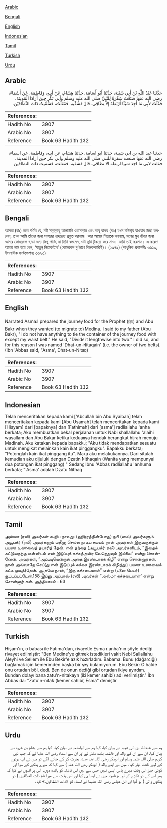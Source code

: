 [Arabic](#arabic)

[Bengali](#bengali)

[English](#english)

[Indonesian](#indonesian)

[Tamil](#tamil)

[Turkish](#turkish)

[Urdu](#urdu)

## Arabic


<div dir="rtl" lang="ar" style={{fontSize:'larger',backgroundColor:'#f8f9fa',padding:20}}>
حَدَّثَنَا عَبْدُ اللَّهِ بْنُ أَبِي شَيْبَةَ، حَدَّثَنَا أَبُو أُسَامَةَ، حَدَّثَنَا هِشَامٌ، عَنْ أَبِيهِ، وَفَاطِمَةَ، عَنْ أَسْمَاءَ، رضى الله عنها صَنَعْتُ سُفْرَةً لِلنَّبِيِّ صلى الله عليه وسلم وَأَبِي بَكْرٍ حِينَ أَرَادَا الْمَدِينَةَ، فَقُلْتُ لأَبِي مَا أَجِدُ شَيْئًا أَرْبُطُهُ إِلاَّ نِطَاقِي‏.‏ قَالَ فَشُقِّيهِ‏.‏ فَفَعَلْتُ، فَسُمِّيتُ ذَاتَ النِّطَاقَيْنِ‏.‏
</div>
<div style={{backgroundColor:'#f8f9fa',padding:20, marginBottom: 10}}><table> <thead> <tr> <th>References:</th> <th></th> </tr> </thead> <tbody><tr><td>Hadith No</td><td>3907</td></tr><tr><td>Arabic No</td><td>3907</td></tr><tr><td>Reference</td><td>Book 63 Hadith 132</td></tr></tbody></table></div>


<div dir="rtl" lang="ar" style={{fontSize:'larger',backgroundColor:'#f8f9fa',padding:20}}>
حدثنا عبد الله بن ابي شيبة، حدثنا ابو اسامة، حدثنا هشام، عن ابيه، وفاطمة، عن اسماء، رضى الله عنها صنعت سفرة للنبي صلى الله عليه وسلم وابي بكر حين ارادا المدينة، فقلت لابي ما اجد شييا اربطه الا نطاقي. قال فشقيه. ففعلت، فسميت ذات النطاقين
</div>
<div style={{backgroundColor:'#f8f9fa',padding:20, marginBottom: 10}}><table> <thead> <tr> <th>References:</th> <th></th> </tr> </thead> <tbody><tr><td>Hadith No</td><td>3907</td></tr><tr><td>Arabic No</td><td>3907</td></tr><tr><td>Reference</td><td>Book 63 Hadith 132</td></tr></tbody></table></div>

## Bengali


<div dir="ltr" lang="bn" style={{fontSize:'larger',backgroundColor:'#f8f9fa',padding:20}}>
আসমা (রাঃ) হতে বর্ণিত যে, নবী সাল্লাল্লাহু আলাইহি ওয়াসাল্লাম এবং আবূ বাকর (রাঃ) যখন মদিনা্য় যাওয়ার ইচ্ছা করলেন, তখন আমি তাঁদের জন্য সফরের খাদ্যদ্রব্য প্রস্তুত করলাম। আর আমার পিতাকে বললাম, থলের মুখ বাঁধার জন্য আমার কোমরবন্দ ছাড়া অন্য কিছু পাচ্ছি না তিনি বললেন, ওটা তুমি টুকরো করে নাও। আমি তাই করলাম। এ কারণে আমার নাম হয়ে গেল, ‘যাতুন্ নিতাকাইন’ (কোমরবন্দ দু’ভাগে বিভক্তকারিণী)। (২৯৭৯) (আধুনিক প্রকাশনীঃ ৩৬১৯, ইসলামিক ফাউন্ডেশনঃ ৩৬২৩)
</div>
<div style={{backgroundColor:'#f8f9fa',padding:20, marginBottom: 10}}><table> <thead> <tr> <th>References:</th> <th></th> </tr> </thead> <tbody><tr><td>Hadith No</td><td>3907</td></tr><tr><td>Arabic No</td><td>3907</td></tr><tr><td>Reference</td><td>Book 63 Hadith 132</td></tr></tbody></table></div>

## English


<div dir="ltr" lang="en" style={{fontSize:'larger',backgroundColor:'#f8f9fa',padding:20}}>
Narrated Asma:I prepared the journey food for the Prophet (ﷺ) and Abu Bakr when they wanted (to migrate to) Medina. I said to my father (Abu Bakr), "I do not have anything to tie the container of the journey food with except my waist belt." He said, "Divide it lengthwise into two." I did so, and for this reason I was named 'Dhat-un-Nitaqain' (i.e. the owner of two belts). (Ibn 'Abbas said, "Asma', Dhat-un-Nitaq)
</div>
<div style={{backgroundColor:'#f8f9fa',padding:20, marginBottom: 10}}><table> <thead> <tr> <th>References:</th> <th></th> </tr> </thead> <tbody><tr><td>Hadith No</td><td>3907</td></tr><tr><td>Arabic No</td><td>3907</td></tr><tr><td>Reference</td><td>Book 63 Hadith 132</td></tr></tbody></table></div>

## Indonesian


<div dir="ltr" lang="id" style={{fontSize:'larger',backgroundColor:'#f8f9fa',padding:20}}>
Telah menceritakan kepada kami ['Abdullah bin Abu Syaibah] telah menceritakan kepada kami [Abu Usamah] telah menceritakan kepada kami [Hisyam] dari [bapaknya] dan [Fathimah] dari [asma'] radliallahu 'anha berkata; Aku membuatkan bekal perjalanan untuk Nabi shallallahu 'alaihi wasallam dan Abu Bakar ketika keduanya hendak berangkat hijrah menuju Madinah. Aku katakan kepada bapakku; "Aku tidak mendapatkan sesuatu untuk mengikat melainkan kain ikat pinggangku". Bapakku berkata; "Potonglah kain ikat pinggang itu". Maka aku melakukannya. Dari situlah kemudian aku dijuluki dengan Dzatin Nithaqain (Wanita yang mempunyai dua potongan ikat pinggang) " Sedang Ibnu 'Abbas radliallahu 'anhuma berkata; "'Asma' adalah Dzatu Nithaq
</div>
<div style={{backgroundColor:'#f8f9fa',padding:20, marginBottom: 10}}><table> <thead> <tr> <th>References:</th> <th></th> </tr> </thead> <tbody><tr><td>Hadith No</td><td>3907</td></tr><tr><td>Arabic No</td><td>3907</td></tr><tr><td>Reference</td><td>Book 63 Hadith 132</td></tr></tbody></table></div>

## Tamil


<div dir="ltr" lang="ta" style={{fontSize:'larger',backgroundColor:'#f8f9fa',padding:20}}>
அஸ்மா (ரலி) அவர்கள் கூறிய தாவது: (ஹிஜ்ரத்தின்போது) நபி (ஸல்) அவர்களும் அபூபக்ர் (ரலி) அவர்களும் மதீனா செல்ல நாடிய சமயம் நான் அவர்கள் இருவருக்கும் பயண உணவைத் தயாரித் தேன். என் தந்தை (அபூபக்ர்-ரலி) அவர்களிடம், “இதைக் கட்டுவதற்கு என்னிடம் என் இடுப்புக் கச்சுத் தவிர வேறெதுவும் இல்லை” என்று சொன்னேன். அவர்கள், “அப்படியென்றால் அதை இரண்டாகக் கிழி” என்று சொன்னார்கள். நான் அவ்வாறே செய்(து என் இடுப்புக் கச்சை இரண்டாகக் கிழித்துப் பயண உணவைக் கட்டி முடித்)தேன். ஆகவே நான், “இரு கச்சுடையாள்” என்று (புனை பெயர்) சூட்டப்பட்டேன்.158 இப்னு அப்பாஸ் (ரலி) அவர்கள் “அஸ்மா கச்சுடையாள்' என்று சொன்னார் கள். அத்தியாயம் : 63
</div>
<div style={{backgroundColor:'#f8f9fa',padding:20, marginBottom: 10}}><table> <thead> <tr> <th>References:</th> <th></th> </tr> </thead> <tbody><tr><td>Hadith No</td><td>3907</td></tr><tr><td>Arabic No</td><td>3907</td></tr><tr><td>Reference</td><td>Book 63 Hadith 132</td></tr></tbody></table></div>

## Turkish


<div dir="ltr" lang="tr" style={{fontSize:'larger',backgroundColor:'#f8f9fa',padding:20}}>
Hişam'ın, o babası ile Fatıma'dan, rivayetle Esma r.anha'nın şöyle dediği rivayet edilmiştir: "Ben Medine'ye gitmek istedikleri vakit Nebi Sallallahu Aleyhi ve Sellem ile Ebu Bekir'e azık hazırladım. Babama: Bunu (dağarcığı) bağlamak için kemerimden başka bir şey bulamıyorum. Ebu Bekir: O halde onu ortadan böl, dedi. Ben de onun dediği gibi ortadan ikiye ayırdım. Bundan dolayı bana zatu'n-nitakayn (iki kemer sahibi) adı verilmiştir." İbn Abbas da: "Zatu'n-nitak (kemer sahibi) Esma" demiştir
</div>
<div style={{backgroundColor:'#f8f9fa',padding:20, marginBottom: 10}}><table> <thead> <tr> <th>References:</th> <th></th> </tr> </thead> <tbody><tr><td>Hadith No</td><td>3907</td></tr><tr><td>Arabic No</td><td>3907</td></tr><tr><td>Reference</td><td>Book 63 Hadith 132</td></tr></tbody></table></div>

## Urdu


<div dir="rtl" lang="ur" style={{fontSize:'larger',backgroundColor:'#f8f9fa',padding:20}}>
ہم سے عبداللہ بن ابی شیبہ نے بیان کیا، کہا ہم سے ابواسامہ نے بیان کیا، کہا ہم سے ہشام بن عروہ نے بیان کیا، ان سے ان کے والد اور فاطمہ بنت منذر نے اور ان سے اسماء رضی اللہ عنہا نے کہ جب نبی کریم صلی اللہ علیہ وسلم اور ابوبکر رضی اللہ عنہ مدینہ ہجرت کر کے جانے لگے تو میں نے آپ دونوں کے لیے ناشتہ تیار کیا۔ میں نے اپنے والد ( ابوبکر رضی اللہ عنہ ) سے کہا کہ میرے پٹکے کے سوا اور کوئی چیز اس وقت میرے پاس ایسی نہیں جس سے میں اس ناشتہ کو باندھ دوں۔ اس پر انہوں نے کہا کہ پھر اس کے دو ٹکڑے کر لو۔ چنانچہ میں نے ایسا ہی کیا اور اس وقت سے میرا نام ذات النطاقین ( دو پٹکوں والی ) ہو گیا اور ابن عباس رضی اللہ عنہما نے اسماء کو «ذات النطاقين‏.‏» کہا۔
</div>
<div style={{backgroundColor:'#f8f9fa',padding:20, marginBottom: 10}}><table> <thead> <tr> <th>References:</th> <th></th> </tr> </thead> <tbody><tr><td>Hadith No</td><td>3907</td></tr><tr><td>Arabic No</td><td>3907</td></tr><tr><td>Reference</td><td>Book 63 Hadith 132</td></tr></tbody></table></div>
